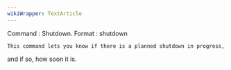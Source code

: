 ```yaml
---
wikiWrapper: TextArticle
---
```

Command : Shutdown.
Format  : shutdown

    This command lets you know if there is a planned shutdown in progress,
and if so, how soon it is.
